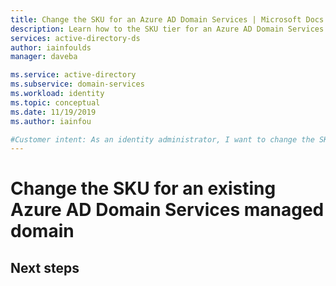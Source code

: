 ```yaml
---
title: Change the SKU for an Azure AD Domain Services | Microsoft Docs
description: Learn how to the SKU tier for an Azure AD Domain Services managed domain if your business requirements change
services: active-directory-ds
author: iainfoulds
manager: daveba

ms.service: active-directory
ms.subservice: domain-services
ms.workload: identity
ms.topic: conceptual
ms.date: 11/19/2019
ms.author: iainfou

#Customer intent: As an identity administrator, I want to change the SKU for my Azure AD Domain Services managed domain to use different features as my business requirements change.
---
```


# Change the SKU for an existing Azure AD Domain Services managed domain

## Next steps

<!-- INTERNAL LINKS -->
[concepts-sku]: administration-concepts.md#azure-ad-ds-skus

<!-- EXTERNAL LINKS -->
[pricing]: https://azure.microsoft.com/pricing/details/active-directory-ds/
